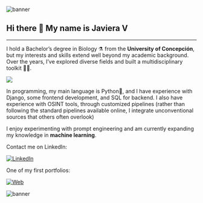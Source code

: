 ![banner](https://i.imgur.com/RNBlXoj.png)

## Hi there 👋 My name is Javiera V

----
I hold a Bachelor’s degree in Biology ⚗️ from the **University of Concepción**, but my interests and skills extend well beyond my academic background. Over the years, I’ve explored diverse fields and built a multidisciplinary toolkit 🧰🔧.

![](https://i.imgur.com/1l2YkyH.png)

In programming, my main language is Python🐍, and I have experience with Django, some frontend development, and SQL for backend. I also have experience with OSINT tools, through customized pipelines (rather than following the standard pipelines available online, I integrate unconventional sources that others often overlook)

I enjoy experimenting with prompt engineering and am currently expanding my knowledge in **machine learning**.


Contact me on LinkedIn:

[![LinkedIn](https://img.shields.io/badge/LinkedIn-Javi-0077B5?style=for-the-badge&logo=linkedin&logoColor=white&labelColor=101010)](https://www.linkedin.com/in/javi-vergara-vidal/)

One of my first portfolios:

[![Web](https://img.shields.io/badge/Mini-Portafolio-14a1f0?style=for-the-badge&logo=dev.to&logoColor=white&labelColor=101010)](https://portfolio-darkss.vercel.app/)

![banner](https://i.imgur.com/zBApuub.png)











<!--
**xavi-v/xavi-v** is a ✨ _special_ ✨ repository because its `README.md` (this file) appears on your GitHub profile.

Here are some ideas to get you started:

- 🔭 I’m currently working on ...
- 🌱 I’m currently learning ...
- 👯 I’m looking to collaborate on ...
- 🤔 I’m looking for help with ...
- 💬 Ask me about ...
- 📫 How to reach me: ...
- 😄 Pronouns: ...
- ⚡ Fun fact: ...
-->
